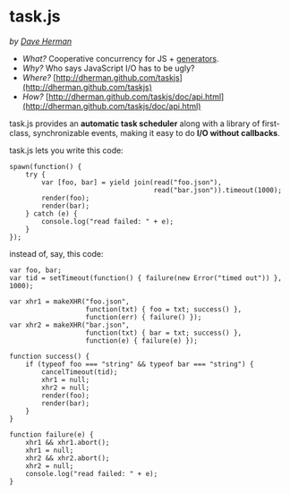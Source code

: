 # task.js

*by [Dave Herman](http://blog.mozilla.com/dherman)*

* *What?*  Cooperative concurrency for JS + [generators](https://developer.mozilla.org/en/New_in_JavaScript_1.7).
* *Why?*   Who says JavaScript I/O has to be ugly?
* *Where?* [http://dherman.github.com/taskjs](http://dherman.github.com/taskjs)
* *How?*   [http://dherman.github.com/taskjs/doc/api.html](http://dherman.github.com/taskjs/doc/api.html)

task.js provides an **automatic task scheduler** along with a library of first-class, synchronizable
events, making it easy to do **I/O without callbacks**.

task.js lets you write this code:

    spawn(function() {
        try {
            var [foo, bar] = yield join(read("foo.json"),
                                        read("bar.json")).timeout(1000);
            render(foo);
            render(bar);
        } catch (e) {
            console.log("read failed: " + e);
        }
    });

instead of, say, this code:

    var foo, bar;
    var tid = setTimeout(function() { failure(new Error("timed out")) }, 1000);
    
    var xhr1 = makeXHR("foo.json",
                       function(txt) { foo = txt; success() },
                       function(err) { failure() });
    var xhr2 = makeXHR("bar.json",
                       function(txt) { bar = txt; success() },
                       function(e) { failure(e) });
    
    function success() {
        if (typeof foo === "string" && typeof bar === "string") {
            cancelTimeout(tid);
            xhr1 = null;
            xhr2 = null;
            render(foo);
            render(bar);
        }
    }
    
    function failure(e) {
        xhr1 && xhr1.abort();
        xhr1 = null;
        xhr2 && xhr2.abort();
        xhr2 = null;
        console.log("read failed: " + e);
    }
